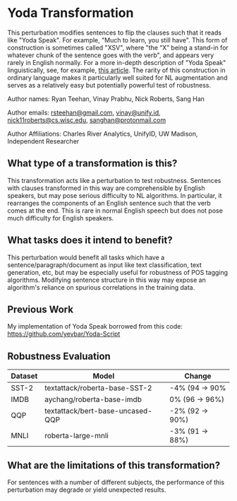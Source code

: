 # Yoda Transformation
This perturbation modifies sentences to flip the clauses such that it reads like "Yoda Speak". For example,
"Much to learn, you still have". This form of construction is sometimes called "XSV", where "the “X” being a stand-in
for whatever chunk of the sentence goes with the verb", and appears very rarely in English normally. For a more in-depth
description of "Yoda Speak" linguistically,
see, for example, [this article](https://www.theatlantic.com/entertainment/archive/2015/12/hmmmmm/420798/). The rarity of
this construction in ordinary language makes it particularly well suited for NL augmentation and serves as a relatively easy
but potentially powerful test of robustness.

Author names: Ryan Teehan, Vinay Prabhu, Nick Roberts, Sang Han

Author emails: rsteehan@gmail.com, vinay@unify.id, nick11roberts@cs.wisc.edu, sanghan@protonmail.com

Author Affiliations: Charles River Analytics, UnifyID, UW Madison, Independent Researcher

## What type of a transformation is this?
This transformation acts like a perturbation to test robustness. Sentences with clauses transformed in this way are
comprehensible by English speakers, but may pose serious difficulty to NL algorithms. In particular, it rearranges the components
of an English sentence such that the verb comes at the end. This is rare in normal English speech but does not pose much
difficulty for English speakers.

## What tasks does it intend to benefit?
This perturbation would benefit all tasks which have a sentence/paragraph/document as input like text classification,
text generation, etc, but may be especially useful for robustness of POS tagging algorithms. Modifying sentence structure
in this way may expose an algorithm's reliance on spurious correlations in the training data.
## Previous Work
My implementation of Yoda Speak borrowed from this code: https://github.com/yevbar/Yoda-Script

## Robustness Evaluation
| Dataset          | Model      | Change                                                                  |
| ------------------ | ----------- | -----------                                                                |
| SST-2 | textattack/roberta-base-SST-2 | -4% (94 -> 90%
| IMDB  | aychang/roberta-base-imdb | 0% (96 -> 96%)
| QQP | textattack/bert-base-uncased-QQP | -2% (92 -> 90%)
| MNLI | roberta-large-mnli | -3% (91 -> 88%)

## What are the limitations of this transformation?
For sentences with a number of different subjects, the performance of this perturbation may degrade or yield unexpected results.